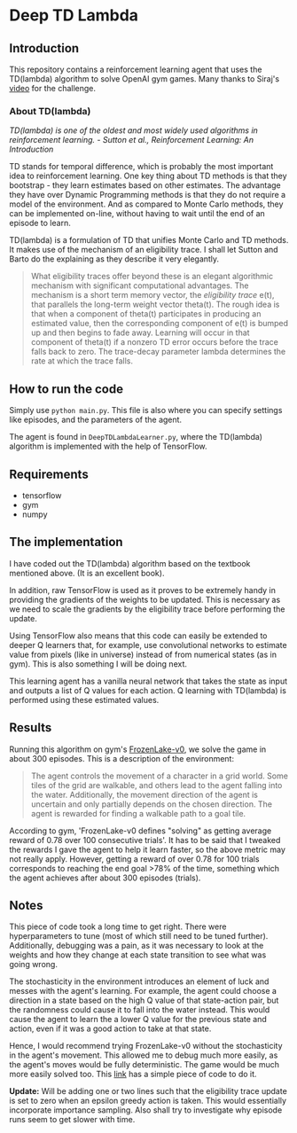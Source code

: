 # Deep TD Lambda
## Introduction
This repository contains a reinforcement learning agent that uses the TD(lambda) algorithm to solve OpenAI gym games. Many thanks to Siraj's [video](https://www.youtube.com/watch?v=79pmNdyxEGo) for the challenge.

### About TD(lambda)
*TD(lambda) is one of the oldest and most widely used algorithms in reinforcement learning. - Sutton et al., Reinforcement Learning: An Introduction*

TD stands for temporal difference, which is probably the most important idea to reinforcement learning. One key thing about TD methods is that they bootstrap - they learn estimates based on other estimates. The advantage they have over Dynamic Programming methods is that they do not require a model of the environment. And as compared to Monte Carlo methods, they can be implemented on-line, without having to wait until the end of an episode to learn.

TD(lambda) is a formulation of TD that unifies Monte Carlo and TD methods. It makes use of the mechanism of an eligibility trace. I shall let Sutton and Barto do the explaining as they describe it very elegantly.

> What eligibility traces offer beyond these is an elegant algorithmic mechanism with significant computational advantages. The mechanism is a short term memory vector, the *eligibility trace* e(t), that parallels the long-term weight vector theta(t). The rough idea is that when a component of theta(t) participates in producing an estimated value, then the corresponding component of e(t) is bumped up and then begins to fade away. Learning will occur in that component of theta(t) if a nonzero TD error occurs before the trace falls back to zero. The trace-decay parameter lambda determines the rate at which the trace falls.

## How to run the code
Simply use `python main.py`. This file is also where you can specify settings like episodes, and the parameters of the agent.

The agent is found in `DeepTDLambdaLearner.py`, where the TD(lambda) algorithm is implemented with the help of TensorFlow.

## Requirements
* tensorflow
* gym
* numpy

## The implementation
I have coded out the TD(lambda) algorithm based on the textbook mentioned above. (It is an excellent book).

In addition, raw TensorFlow is used as it proves to be extremely handy in providing the gradients of the weights to be updated. This is necessary as we need to scale the gradients by the eligibility trace before performing the update.

Using TensorFlow also means that this code can easily be extended to deeper Q learners that, for example, use convolutional networks to estimate value from pixels (like in universe) instead of from numerical states (as in gym). This is also something I will be doing next.

This learning agent has a vanilla neural network that takes the state as input and outputs a list of Q values for each action. Q learning with TD(lambda) is performed using these estimated values.

## Results
Running this algorithm on gym's [FrozenLake-v0](https://gym.openai.com/envs/FrozenLake-v0), we solve the game in about 300 episodes. This is a description of the environment:

> The agent controls the movement of a character in a grid world. Some tiles of the grid are walkable, and others lead to the agent falling into the water. Additionally, the movement direction of the agent is uncertain and only partially depends on the chosen direction. The agent is rewarded for finding a walkable path to a goal tile.

According to gym, 'FrozenLake-v0 defines "solving" as getting average reward of 0.78 over 100 consecutive trials'. It has to be said that I tweaked the rewards I gave the agent to help it learn faster, so the above metric may not really apply. However, getting a reward of over 0.78 for 100 trials corresponds to reaching the end goal >78% of the time, something which the agent achieves after about 300 episodes (trials).

## Notes
This piece of code took a long time to get right. There were hyperparameters to tune (most of which still need to be tuned further). Additionally, debugging was a pain, as it was necessary to look at the weights and how they change at each state transition to see what was going wrong. 

The stochasticity in the environment introduces an element of luck and messes with the agent's learning. For example, the agent could choose a direction in a state based on the high Q value of that state-action pair, but the randomness could cause it to fall into the water instead. This would cause the agent to learn the a lower Q value for the previous state and action, even if it was a good action to take at that state.

Hence, I would recommend trying FrozenLake-v0 without the stochasticity in the agent's movement. This allowed me to debug much more easily, as the agent's moves would be fully deterministic. The game would be much more easily solved too. This [link](https://github.com/openai/gym/issues/565) has a simple piece of code to do it. 

**Update:** Will be adding one or two lines such that the eligibility trace update is set to zero when an epsilon greedy action is taken. This would essentially incorporate importance sampling. Also shall try to investigate why episode runs seem to get slower with time.
